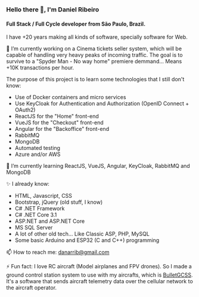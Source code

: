 ### Hello there 👋, I'm Daniel Ribeiro

#### Full Stack / Full Cycle developer from São Paulo, Brazil.

I have +20 years making all kinds of software, specially software for Web.

🔭 I’m currently working on a Cinema tickets seller system, which will be capable of handling very heavy peaks of incoming traffic. 
The goal is to survive to a "Spyder Man - No way home" premiere demmand... Means +10K transactions per hour.

The purpose of this project is to learn some technologies that I still don't know:
- Use of Docker containers and micro services
- Use KeyCloak for Authentication and Authorization (OpenID Connect + OAuth2)
- ReactJS for the "Home" front-end
- VueJS for the "Checkout" front-end
- Angular for the "Backoffice" front-end
- RabbitMQ
- MongoDB
- Automated testing
- Azure and/or AWS

🌱 I’m currently learning ReactJS, VueJS, Angular, KeyCloak, RabbitMQ and MongoDB

✨ I already know:
- HTML, Javascript, CSS
- Bootstrap, jQuery (old stuff, I know)
- C# .NET Framework
- C# .NET Core 3.1
- ASP.NET and ASP.NET Core
- MS SQL Server
- A lot of other old tech... Like Classic ASP, PHP, MySQL
- Some basic Arduino and ESP32 (C and C++) programming

📫 How to reach me: danarrib@gmail.com

⚡ Fun fact: I love RC aircraft (Model airplanes and FPV drones). So I made a ground control station system to use with my aircrafts, which is [BulletGCSS](https://github.com/danarrib/BulletGCSS). It's a software that sends aircraft telemetry data over the cellular network to the aircraft operator.


<!--
**danarrib/danarrib** is a ✨ _special_ ✨ repository because its `README.md` (this file) appears on your GitHub profile.

Here are some ideas to get you started:

- 🔭 I’m currently working on ...
- 🌱 I’m currently learning ...
- 👯 I’m looking to collaborate on ...
- 🤔 I’m looking for help with ...
- 💬 Ask me about ...
- 📫 How to reach me: ...
- 😄 Pronouns: ...
- ⚡ Fun fact: ...
-->
